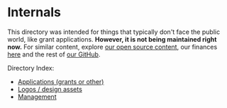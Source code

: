 # Internals

This directory was intended for things that typically don't face the public world, like grant applications. **However, it is not being maintained right now.** For similar content, explore [our open source content](https://hackclub.com/opensource/), our finances [here](https://bank.hackclub.com/hq/) and the rest of [our GitHub](https://github.com/hackclub).

Directory Index:

- [Applications (grants or other)](applications/)
- [Logos / design assets](logos/)
- [Management](management/)
